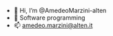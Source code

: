 - 👋 Hi, I’m @AmedeoMarzini-alten
- 🌱 Software programming
- 📫 amedeo.marzini@alten.it

<!---
AmedeoMarzini-alten/AmedeoMarzini-alten is a ✨ special ✨ repository because its `README.md` (this file) appears on your GitHub profile.
You can click the Preview link to take a look at your changes.
--->
